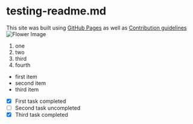 # testing-readme.md
This site was built using [GitHub Pages](https://www.freecodecamp.org/news/github-flavored-markdown-syntax-examples/#quotes) as well as [Contribution guidelines](contribution.md)
![Flower Image](https://source.unsplash.com/3tYZjGSBwbk)

1. one
2. two
3. third
4. fourth

- first item
- second item
- third item

- [x] First task completed
- [ ] Second task uncompleted
- [x] Third task completed 
